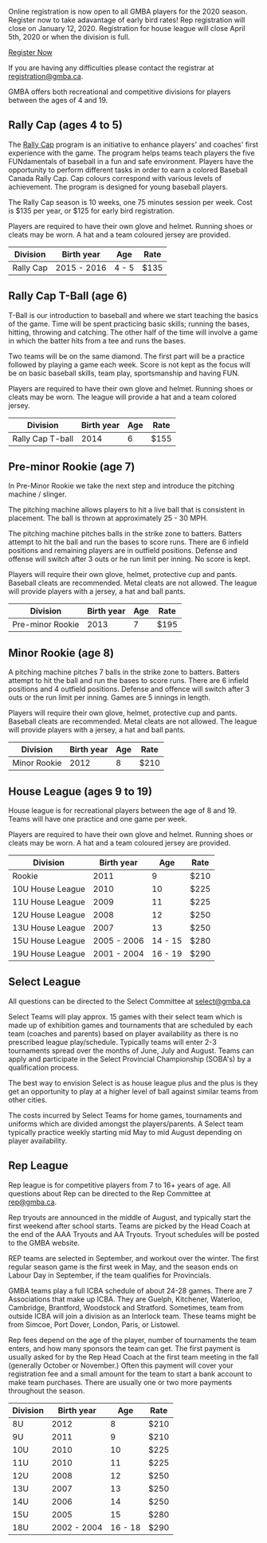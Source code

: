 
Online registration is now open to all GMBA players for the 2020 season. Register now to take adavantage of early bird rates! Rep registration will close on January 12, 2020. Registration for house league will close April 5th, 2020 or when the division is full.

[Register Now]()

If you are having any difficulties please contact the registrar at registration@gmba.ca.

GMBA offers both recreational and competitive divisions for players between the ages of 4 and 19.

## Rally Cap (ages 4 to 5)

The [Rally Cap](https://www.baseball.ca/rally-cap-initiation-program) program is an initiative to enhance players' and coaches' first experience with the game. The program helps teams teach players the five FUNdamentals of baseball in a fun and safe environment. Players have the opportunity to perform different tasks in order to earn a colored Baseball Canada Rally Cap. Cap colours correspond with various levels of achievement. The program is designed for young baseball players.

The Rally Cap season is 10 weeks, one 75 minutes session per week. Cost is $135 per year, or $125 for early bird registration.

Players are required to have their own glove and helmet. Running shoes or cleats may be worn. A hat and a team coloured jersey are provided.

| Division  | Birth year  | Age   | Rate |
|-----------|-------------|-------|------|
| Rally Cap | 2015 - 2016 | 4 - 5 | $135 |

## Rally Cap T-Ball (age 6)

T-Ball is our introduction to baseball and where we start teaching the basics of the game. Time will be spent practicing basic skills; running the bases, hitting, throwing and catching. The other half of the time will involve a game in which the batter hits from a tee and runs the bases.

Two teams will be on the same diamond. The first part will be a practice followed by playing a game each week. Score is not kept as the focus will be on basic baseball skills, team play, sportsmanship and having FUN.

Players are required to have their own glove and helmet. Running shoes or cleats may be worn. The league will provide a hat and a team colored jersey.

| Division         | Birth year  | Age   | Rate |
|------------------|-------------|-------|------|
| Rally Cap T-ball | 2014        | 6     | $155 |

## Pre-minor Rookie (age 7)

In Pre-Minor Rookie we take the next step and introduce the pitching machine / slinger.

The pitching machine allows players to hit a live ball that is consistent in placement. The ball is thrown at approximately 25 - 30 MPH.

The pitching machine pitches balls in the strike zone to batters. Batters attempt to hit the ball and run the bases to score runs. There are 6 infield positions and remaining players are in outfield positions. Defense and offense will switch after 3 outs or he run limit per inning. No score is kept.

Players will require their own glove, helmet, protective cup and pants. Baseball cleats are recommended. Metal cleats are not allowed. The league will provide players with a jersey, a hat and ball pants.

| Division         | Birth year  | Age   | Rate |
|------------------|-------------|-------|------|
| Pre-minor Rookie | 2013        | 7     | $195 |

## Minor Rookie (age 8)

A pitching machine pitches 7 balls in the strike zone to batters. Batters attempt to hit the ball and run the bases to score runs. There are 6 infield positions and 4 outfield positions. Defense and offence will switch after 3 outs or the run limit per inning. Games are 5 innings in length.

Players will require their own glove, helmet, protective cup and pants. Baseball cleats are recommended. Metal cleats are not allowed. The league will provide players with a jersey, a hat and ball pants.

| Division         | Birth year  | Age   | Rate |
|------------------|-------------|-------|------|
| Minor Rookie     | 2012        | 8     | $210 |

## House League (ages 9 to 19)

House league is for recreational players between the age of 8 and 19. Teams will have one practice and one game per week.

Players are required to have their own glove and helmet. Running shoes or cleats may be worn. A hat and a team coloured jersey are provided.

| Division          | Birth year  | Age     | Rate   |
|-------------------|-------------|---------|--------|
| Rookie            | 2011        | 9       | $210   |
| 10U House League  | 2010        | 10      | $225   |
| 11U House League  | 2009        | 11      | $225   |
| 12U House League  | 2008        | 12      | $250   |
| 13U House League  | 2007        | 13      | $250   |
| 15U House League  | 2005 - 2006 | 14 - 15 | $280   |
| 19U House League  | 2001 - 2004 | 16 - 19 | $290   |

## Select League

All questions can be directed to the Select Committee at select@gmba.ca

Select Teams will play approx. 15 games with their select team which is made up of exhibition games and tournaments that are scheduled by each team (coaches and parents) based on player availability as there is no prescribed  league play/schedule. Typically teams will enter 2-3 tournaments spread over the months of June, July and August. Teams can apply and participate in the Select Provincial Championship (SOBA's) by a qualification process.

The best way to envision Select is as house league plus and the plus is they get an opportunity to play at a higher level of ball against similar teams from other cities.

The costs incurred by Select Teams for home games, tournaments and uniforms which are divided amongst the players/parents. A Select team typically practice weekly starting mid May to mid August depending on player availability.   

## Rep League

Rep league is for competitive players from 7 to 16+ years of age. All questions about Rep can be directed to the Rep Committee at rep@gmba.ca.

Rep tryouts are announced in the middle of August, and typically start the first weekend after school starts. Teams are picked by the Head Coach at the end of the AAA Tryouts and AA Tryouts. Tryout schedules will be posted to the GMBA website.

REP teams are selected in September, and workout over the winter.  The first regular season game is the first week in May, and the season ends on Labour Day in September, if the team qualifies for Provincials.

GMBA teams play a full ICBA schedule of about 24-28 games.  There are 7 Associations that make up ICBA.  They are Guelph, Kitchener, Waterloo, Cambridge, Brantford, Woodstock and Stratford. Sometimes, team from outside ICBA will join a division as an Interlock team.  These teams might be from Simcoe, Port Dover, London, Paris, or Listowel.

Rep fees depend on the age of the player, number of tournaments the team enters, and how many sponsors the team can get. The first payment is usually asked for by the Rep Head Coach at the first team meeting in the fall (generally October or November.)  Often this payment will cover your registration fee and a small amount for the team to start a bank account to make team purchases.  There are usually one or two more payments throughout the season.  

| Division          | Birth year  | Age     | Rate   |
|-------------------|-------------|---------|--------|
|  8U               | 2012        | 8       | $210   |
|  9U               | 2011        | 9       | $210   |
| 10U               | 2010        | 10      | $225   |
| 11U               | 2010        | 11      | $225   |
| 12U               | 2008        | 12      | $250   |
| 13U               | 2007        | 13      | $250   |
| 14U               | 2006        | 14      | $250   |
| 15U               | 2005        | 15      | $280   |
| 18U               | 2002 - 2004 | 16 - 18 | $290   |
